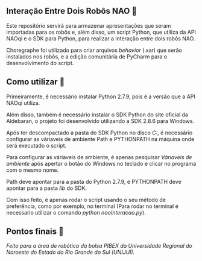 ## Interação Entre Dois Robôs NAO 🤖

 Este repositório servirá para armazenar apresentações que seram importadas para os robôs e, além disso, um script Python, que utiliza da API NAOqi e o SDK para Python, para realizar a interação entre dois robôs NAO.
 
 Choregraphe foi utilizado para criar arquivos *behavior* (.xar) que serão instalados nos robôs, e a edição comunitária de PyCharm para o desenvolvimento do script.

## Como utilizar 🔧

 Primeiramente, é necessário instalar Python 2.7.9, pois é a versão que a API NAOqi utiliza.
 
 Além disso, também é necessário instalar o SDK Python do site oficial da Aldebaran, o projeto foi desenvolvido utilizando a SDK 2.8.6 para Windows.

 Após ter descompactado a pasta do SDK Python no disco *C:*, é necessário configurar as váriaveis de ambiente Path e PYTHONPATH na máquina onde será executado o script.

 Para configurar as váriaveis de ambiente, é apenas pesquisar *Váriaveis de ambiente* após apertar o botão do Windows no teclado e clicar no programa com o mesmo nome.

 Path deve apontar para a pasta do Python 2.7.9, e PYTHONPATH deve apontar para a pasta *lib* do SDK.

 Com isso feito, é apenas rodar o script usando o seu método de preferência, como por exemplo, no terminal (Para rodar no terminal é necessario utilizar o comando *python naoInteracao.py*).
 
## Pontos finais 🌟

  *Feito para a área de robótica da bolsa PIBEX da Universidade Regional do Noroeste do Estado do Rio Grande do Sul (UNIJUÍ).*
